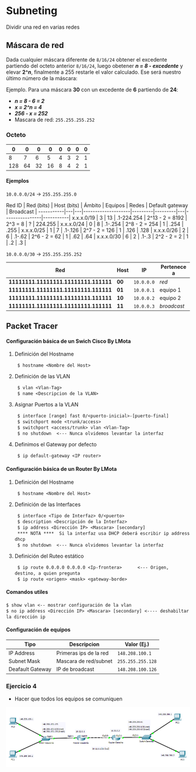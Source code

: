 # Subneting
Dividir una red en varias redes

## Máscara de red

Dada cualquier máscara diferente de `8/16/24` obtener el excedente partiendo del octeto anterior `8/16/24`, luego obetener **_n = 8 - excedente_** y elevar **2^_n_**, finalmente a 255 restarle el valor calculado. Ese será nuestro último número de la máscara:

Ejemplo. Para una máscara **30** con un excedente de **6** partiendo de **24**:

- **_n = 8 - 6 = 2_**
- **_x = 2^n = 4_**
- **_256 - x = 252_**
- Mascara de red: `255.255.255.252`

### Octeto

  0  |  0  |  0  |  0  |  0  |  0  |  0  |  0  |
-----|-----|-----|-----|-----|-----|-----|-----|
  8  |  7  |  6  |  5  |  4  |  3  |  2  |  1  |
 128 |  64 |  32 |  16 |  8  |  4  |  2  |  1  |

#### Ejemplos

`10.0.0.0/24` -> `255.255.255.0`

Red ID | Red (bits) | Host (bits) | Ámbito  | Equipos | Redes | Default gateway | Broadcast |
-----------|---|---|--------------------|---------|---------|---|----------------|-----------|
x.x.x.0/19 | 3 | 13 | .1-224.254  | 2^13 - 2 = 8192 | 2^3 = 8 |  ?       |   224.255 |
x.x.x.0/24 | 0 | 8 | .1-.254     | 2^8 - 2 = 254   | 1       |  .254    |   .255    |
x.x.x.0/25 | 1 | 7 | .1-.126     | 2^7 - 2 = 126   | 1       |  .126    |   .128    |
x.x.x.0/26 | 2 | 6 | .1-.62      | 2^6 - 2 = 62    | 1       |  .62     |   .64     |
x.x.x.0/30 | 6 | 2 | .1-.3       | 2^2 - 2 = 2     | 1       |  .2      |   .3      |

`10.0.0.0/30` -> `255.255.255.252`

Red | Host | IP | Pertenece a |
----| ---- | -- | ----------- |
**11111111.11111111.11111111.111111** | **00** | `10.0.0.0` | _red_ 
**11111111.11111111.11111111.111111** | **01** | `10.0.0.1` | equipo 1
**11111111.11111111.11111111.111111** | **10** | `10.0.0.2` | equipo 2
**11111111.11111111.11111111.111111** | **11** | `10.0.0.3` | _broadcast_

## Packet Tracer

#### Configuración básica de un Swich Cisco By LMota

1. Definición del Hostname

        $ hostname <Nombre del Host>

2. Definición de las VLAN

        $ vlan <Vlan-Tag>
        $ name <Descripcion de la VLAN>

3. Asignar Puertos a la VLAN

        $ interface [range] fast 0/<puerto-inicial>-[puerto-final]
        $ switchport mode <trunk/access>
        $ switchport <access/trunk> vlan <Vlan-Tag>
        $ no shutdown  <--- Nunca olvidemos levantar la interfaz

4. Definimos el Gateway por defecto

        $ ip default-gateway <IP router> 


#### Configuración básica de un Router By LMota

1. Definición del Hostname

        $ hostname <Nombre del Host>

2. Definición de las Interfaces
   
        $ interface <Tipo de Interfaz> 0/<puerto>
        $ description <Descripción de la Interfaz>
        $ ip address <Dirección IP> <Mascara> [secondary]
        **** NOTA ****  Si la interfaz usa DHCP deberá escribir ip address dhcp
        $ no shutdown  <--- Nunca olvidemos levantar la interfaz


3. Definición del Ruteo estático

        $ ip route 0.0.0.0 0.0.0.0 <Ip-frontera>      <--- Origen, destino, a quien pregunta
        $ ip route <origen> <mask> <gateway-borde>

#### Comandos utiles

    $ show vlan <-- mostrar configuración de la vlan
    $ no ip address <Dirección IP> <Mascara> [secondary] <---- deshabiltar la dirección ip


#### Configuración de equipos

| Tipo             | Descripcion            | Valor (Ej.)     |
|------------------|------------------------| --------------- |
| IP Address       | Primeras ips de la red | `148.208.100.1`   |
| Subnet Mask      | Mascara de red/subnet  | `255.255.255.128` |
| Deafault Gateway | IP de broadcast        | `148.208.100.126` |

### Ejercicio 4

- Hacer que todos los equipos se comuniquen

![Ejercicio 4](ejercicio-4.png)
